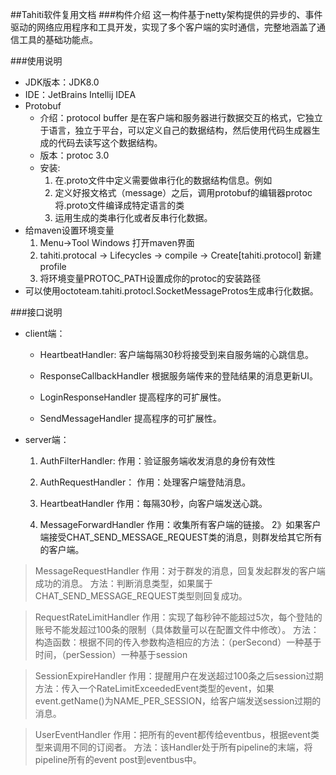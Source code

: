 ##Tahiti软件复用文档
###构件介绍
这一构件基于netty架构提供的异步的、事件驱动的网络应用程序和工具开发，实现了多个客户端的实时通信，完整地涵盖了通信工具的基础功能点。


###使用说明
- JDK版本：JDK8.0
- IDE：JetBrains Intellij IDEA
- Protobuf
  * 介绍：protocol buffer 是在客户端和服务器进行数据交互的格式，它独立于语言，独立于平台，可以定义自己的数据结构，然后使用代码生成器生成的代码去读写这个数据结构。
  * 版本：protoc 3.0
  * 安装:
    1. 在.proto文件中定义需要做串行化的数据结构信息。例如
    2. 定义好报文格式（message）之后，调用protobuf的编辑器protoc 将.proto文件编译成特定语言的类
    3. 运用生成的类串行化或者反串行化数据。
- 给maven设置环境变量
  1. Menu->Tool Windows 打开maven界面
  2. tahiti.protocal -> Lifecycles -> compile -> Create[tahiti.protocol] 新建profile
  3. 将环境变量PROTOC_PATH设置成你的protoc的安装路径
- 可以使用octoteam.tahiti.protocl.SocketMessageProtos生成串行化数据。

###接口说明
- client端：
  * HeartbeatHandler:
  客户端每隔30秒将接受到来自服务端的心跳信息。

  * ResponseCallbackHandler
  根据服务端传来的登陆结果的消息更新UI。

  * LoginResponseHandler
  提高程序的可扩展性。

  * SendMessageHandler
提高程序的可扩展性。

- server端：
  1. AuthFilterHandler: 
作用：验证服务端收发消息的身份有效性

  2. AuthRequestHandler：
作用：处理客户端登陆消息。

  3. HeartbeatHandler
作用：每隔30秒，向客户端发送心跳。

  4. MessageForwardHandler
作用：收集所有客户端的链接。
	2》如果客户端接受CHAT_SEND_MESSAGE_REQUEST类的消息，则群发给其它所有的客户端。

>MessageRequestHandler
作用：对于群发的消息，回复发起群发的客户端成功的消息。
方法：判断消息类型，如果属于CHAT_SEND_MESSAGE_REQUEST类型则回复成功。

>RequestRateLimitHandler
作用：实现了每秒钟不能超过5次，每个登陆的账号不能发超过100条的限制（具体数量可以在配置文件中修改）。
方法：构造函数：根据不同的传入参数构造相应的方法：（perSecond）一种基于时间，（perSession）一种基于session

>SessionExpireHandler
作用：提醒用户在发送超过100条之后session过期
方法：传入一个RateLimitExceededEvent类型的event，如果event.getName()为NAME_PER_SESSION，给客户端发送session过期的消息。

>UserEventHandler
作用：把所有的event都传给eventbus，根据event类型来调用不同的订阅者。
方法：该Handler处于所有pipeline的末端，将pipeline所有的event post到eventbus中。

